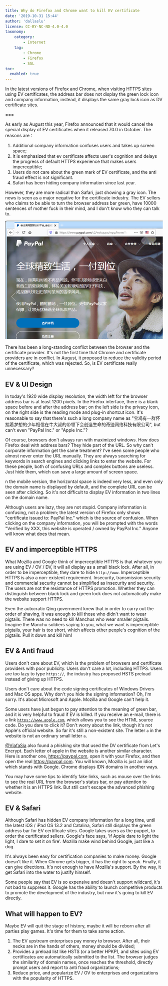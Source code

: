 ```yaml
---
title: Why do Firefox and Chrome want to kill EV certificate
date: '2019-10-31 15:44'
author: 'dallaslu'
license: CC-BY-NC-ND-4.0-4.0
taxonomy:
    category:
        - Internet
    tag:
        - Chrome
        - Firefox
        - SSL
toc:
  enabled: true
---
```

In the latest versions of Firefox and Chrome, when visiting HTTPS sites using EV certificates, the address bar does not display the green lock icon and company information, instead, it displays the same gray lock icon as DV certificate sites.

===

As early as August this year, Firefox announced that it would cancel the special display of EV certificates when it released 70.0 in October. The reasons are：

1.   Additional company information confuses users and takes up screen space;
2.   It is emphasized that ev certificate affects user's cognition and delays the progress of default HTTPS experience that makes users imperceptible;
3.   Users do not care about the green mark of EV certificate, and the anti fraud effect is not significant.
4.   Safari has been hiding company information since last year.

However, they are more radical than Safari, just showing a gray icon. The news is seen as a major negative for the certificate industry. The EV sellers who claims to be able to turn the browser address bar green, have 10000 sentences of mother fuck in their mind, and I don't know who they can talk to.

![firefox-paypal](firefox-paypal.png "firefox-paypal")

There has been a long-standing conflict between the browser and the certificate provider. It's not the first time that Chrome and certificate providers are in conflict. In August, it proposed to reduce the validity period of the certificate, which was rejected. So, is EV certificate really unnecessary?

## EV & UI Design

In today's 1920 wide display resolution, the width left for the browser address bar is at least 1200 pixels. In the Firefox interface, there is a blank space before and after the address bar; on the left side is the privacy icon, on the right side is the reading mode and plug-in shortcut icon. It's reasonable to say that there's such a long company name as "宝鸡有一群怀揣着梦想的少年相信在牛大叔的带领下会创造生命的奇迹网络科技有限公司", but can't even "PayPal Inc." or "Apple Inc."?

Of course, browsers don't always run with maximized windows. How does Firefox deal with address bars? They hide part of the URL. So why can't corporate information get the same treatment? I've seen some people who almost never enter the URL manually. They are always searching for keywords in search engines and clicking links to enter the website. For these people, both of confusing URLs and complex buttons are useless. Just hide them, which can save a large amount of screen space.

n the mobile version, the horizontal space is indeed very less, and even only the domain name is displayed by default, and the complete URL can be seen after clicking. So it's not difficult to display EV information in two lines on the domain name.

Although users are lazy, they are not stupid. Company information is confusing, not a problem; the latest version of Firefox only shows "certificate issued to: PayPal Inc." which is the source of confusion. When clicking on the company information, you will be prompted with the words "Verified by XXX, this website is operated / owned by PayPal Inc." Anyone will know what does that mean.

## EV and imperceptible HTTPS

What Mozilla and Google think of imperceptible HTTPS is that whatever you are using EV / OV / DV, it will all display as a small black lock. After all, in order to be imperceptible, they dare to hide `http://www`. Imperceptible HTTPS is also a non-existent requirement. Insecurity, transmission security and commercial security cannot be simplified as insecurity and security. The users are not the resistance of HTTPS promotion. Whether they can distinguish between black lock and green lock does not automatically make the website support HTTPS.

Even the autocratic Qing government knew that in order to carry out the order of shaving, it was enough to kill those who didn't want to wear pigtails. There was no need to kill Manchus who wear smaller pigtails. Imagine the Manchu soldiers saying to you, what we want is imperceptible pigtails, your hair is too short, which affects other people's cognition of the pigtails. Pull it down and kill him!

## EV & Anti fraud

Users don't care about EV, which is the problem of browsers and certificate providers with poor publicity. Users don't care a lot, including HTTPS. Users are too lazy to type `https://`, the industry has proposed HSTS preload instead of giving up HTTPS.

Users don't care about the code signing certificates of Windows Drivers and Mac OS apps. Why don't you hide the signing information? Oh, I'm sorry. It's about Microsoft and Apple. Mozilla and Google can't help it.

Some users have just begun to pay attention to the meaning of green bar, and it is very helpful to fraud if EV is killed. If you receive an e-mail, there is a link [`https://www.apple.com`](https://www.аpple.com), which allows you to see the HTML source code. Do you dare to click it? Don't worry about the link, though it's not Apple's official website. So far it's still a non-existent site. The letter `а` in the website is not an ordinary small letter `a`.

[@ViafaSia](https://twitter.com/ViafaSia/status/854051035580481536) also found a phishing site that used the DV certificate from Let's Encrypt. Each letter of apple in the website is another similar character. Here is another one, <https://раураӏ.com>, open it with your Firefox, and then open the real <https://paypal.com>. You will known, Mozilla is just an idiot which stands with Google. Chrome displays IDN domains in another ways.

You may have some tips to identify fake links, such as mouse over the links to see the real URL from the browser's status bar, or pay attention to whether it is an HTTPS link. But still can't escape the advanced phishing website.

## EV & Safari

Although Safari has hidden EV company information for a long time, until the latest iOS / iPad OS 13.2 and Catalina, Safari still displays the green address bar for EV certificate sites. Google takes users as the puppet, to order the certificated sellers. Google's face says, 'if Apple dare to light the light, I dare to set it on fire'. Mozilla make wind behind Google, just like a dog.

It's always been easy for certification companies to make money. Google doesn't like it. When Chrome gets bigger, it has the right to speak. Finally, it can give directions. It's not enough to have Mozilla's support. By the way, it get Safari into the water to justify himself.

Some people say that EV is so expensive and doesn't support wildcard, it's not bad to suppress it. Google has the ability to launch competitive products to promote the development of the industry, but now it's going to kill EV directly.

## What will happen to EV?

Maybe EV will quit the stage of history, maybe it will be reborn after all parties play games. It's time for them to take some action.

1.   The EV upstream enterprises pay money to browser. After all, their necks are in the hands of others, money should be divided;
2.   Provides a preload list like HSTS (or a better HPKP), and sites using EV certificates are automatically submitted to the list. The browser judges the similarity of domain names, once reaches the threshold, directly prompt users and report to anti fraud organizations;
3.   Reduce price, and popularize EV / OV to enterprises and organizations with the popularity of HTTPS.
